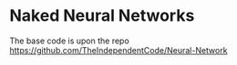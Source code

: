 # Naked Neural Networks

The base code is upon the repo https://github.com/TheIndependentCode/Neural-Network
